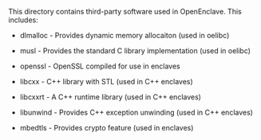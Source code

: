 
This directory contains third-party software used in OpenEnclave. This
includes:

- dlmalloc - Provides dynamic memory allocaiton (used in oelibc)

- musl - Provides the standard C library implementation (used in oelibc)

- openssl - OpenSSL compiled for use in enclaves

- libcxx - C++ library with STL (used in C++ enclaves)

- libcxxrt - A C++ runtime library (used in C++ enclaves)

- libunwind - Provides C++ exception unwinding (used in C++ enclaves)

- mbedtls - Provides crypto feature (used in enclaves)

